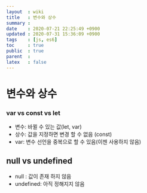 ```yaml
---
layout  : wiki
title   : 변수와 상수
summary : 
date    : 2020-07-21 22:25:49 +0900
updated : 2020-07-31 15:36:09 +0900
tags    : [js, es6]
toc     : true
public  : true
parent  : 
latex   : false
---
```


# 변수와 상수

### var vs const vs let

- 변수: 바뀔 수 있는 값(let, var)
- 상수: 값을 지정하면 변경 할 수 없음 (const)
- var: 변수 선언을 중복으로 할 수 있음(이젠 사용하지 않음)

## null vs undefined

- null : 값이 존재 하지 않음
- undefined: 아직 정해지지 않음
